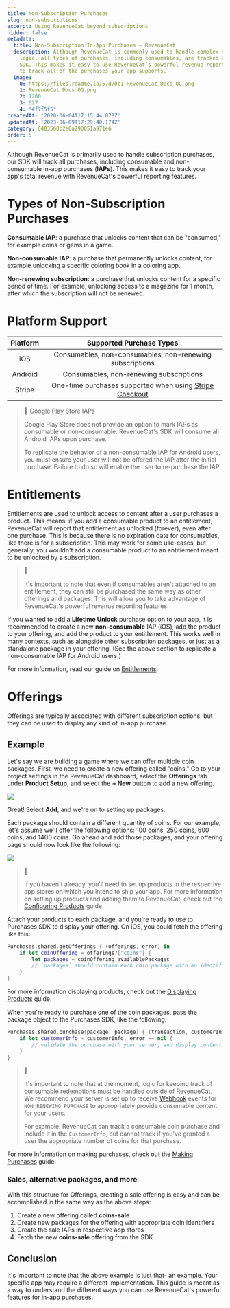 ```yaml
---
title: Non-Subscription Purchases
slug: non-subscriptions
excerpt: Using RevenueCat beyond subscriptions
hidden: false
metadata:
  title: Non-Subscription In-App Purchases – RevenueCat
  description: Although RevenueCat is commonly used to handle complex subscription
    logic, all types of purchases, including consumables, are tracked by the Purchases
    SDK. This makes it easy to use RevenueCat’s powerful revenue reporting features
    to track all of the purchases your app supports.
  image:
    0: https://files.readme.io/57d70c1-RevenueCat_Docs_OG.png
    1: RevenueCat Docs OG.png
    2: 1200
    3: 627
    4: "#f7f5f5"
createdAt: '2020-06-04T17:15:44.078Z'
updatedAt: '2023-06-09T17:29:40.174Z'
category: 6483560b2e0a290051a971e6
order: 5
---
```

Although RevenueCat is primarily used to handle subscription purchases, our SDK will track all purchases, including consumable and non-consumable in-app purchases (**IAPs**). This makes it easy to track your app's total revenue with RevenueCat's powerful reporting features.

# Types of Non-Subscription Purchases

**Consumable IAP**: a purchase that unlocks content that can be "consumed," for example coins or gems in a game.

**Non-consumable IAP**: a purchase that permanently unlocks content, for example unlocking a specific coloring book in a coloring app.

**Non-renewing subscription**: a purchase that unlocks content for a specific period of time. For example, unlocking access to a magazine for 1 month, after which the subscription will not be renewed.

# Platform Support

| Platform |                        Supported Purchase Types                       |
| :------: | :-------------------------------------------------------------------: |
|    iOS   |        Consumables, non-consumables, non-renewing subscriptions       |
|  Android |                Consumables, non-renewing subscriptions                |
|  Stripe  | One-time purchases supported when using [Stripe Checkout](doc:stripe) |

> 🚧 Google Play Store IAPs
> 
> Google Play Store does not provide an option to mark IAPs as consumable or non-consumable. RevenueCat's SDK will consume all Android IAPs upon purchase.
> 
> To replicate the behavior of a non-consumable IAP for Android users, you must ensure your user will not be offered the IAP after the initial purchase. Failure to do so will enable the user to re-purchase the IAP.

# Entitlements

Entitlements are used to unlock access to content after a user purchases a product. This means: if you add a consumable product to an entitlement, RevenueCat will report that entitlement as unlocked (forever), even after one purchase. This is because there is no expiration date for consumables, like there is for a subscription. This may work for some use-cases, but generally, you wouldn't add a consumable product to an entitlement meant to be unlocked by a subscription.

> 📘 
> 
> It's important to note that even if consumables aren't attached to an entitlement, they can still be purchased the same way as other offerings and packages. This will allow you to take advantage of RevenueCat's powerful revenue reporting features.

If you wanted to add a **Lifetime Unlock** purchase option to your app, it is recommended to create a new **non-consumable** IAP (iOS), add the product to your offering, and add the product to your entitlement. This works well in many contexts, such as alongside other subscription packages, or just as a standalone package in your offering. (See the above section to replicate a non-consumable IAP for Android users.)

For more information, read our guide on [Entitlements](https://docs.revenuecat.com/docs/entitlements).

# Offerings

Offerings are typically associated with different subscription options, but they can be used to display any kind of in-app purchase.

## Example

Let's say we are building a game where we can offer multiple coin packages. First, we need to create a new offering called "coins." Go to your project settings in the RevenueCat dashboard, select the **Offerings** tab under **Product Setup**, and select the **+ New** button to add a new offering.

![](https://files.readme.io/e7cd1c4-app.revenuecat.com_projects_85ff18c7_apps_app71b4cc0fea_1.png)

Great! Select **Add**, and we're on to setting up packages.

Each package should contain a different quantity of coins. For our example, let's assume we'll offer the following options: 100 coins, 250 coins, 600 coins, and 1400 coins. Go ahead and add those packages, and your offering page should now look like the following:

![](https://files.readme.io/0f1a9b6-app.revenuecat.com_projects_85ff18c7_apps_app71b4cc0fea_2.png)

> 📘 
> 
> If you haven't already, you'll need to set up products in the respective app stores on which you intend to ship your app. For more information on setting up products and adding them to RevenueCat, check out the [Configuring Products](https://docs.revenuecat.com/docs/entitlements#configuration) guide.

Attach your products to each package, and you're ready to use to Purchases SDK to display your offering. On iOS, you could fetch the offering like this:

```swift 
Purchases.shared.getOfferings { (offerings, error) in
	if let coinOffering = offerings?["coins"] {
		let packages = coinOffering.availablePackages
		// `packages` should contain each coin package with an identifier like 'coins-100'
	}
}
```



For more information displaying products, check out the [Displaying Products](doc:displaying-products) guide.

When you're ready to purchase one of the coin packages, pass the package object to the Purchases SDK, like the following:

```swift 
Purchases.shared.purchase(package: package) { (transaction, customerInfo, error, userCancelled)
	if let customerInfo = customerInfo, error == nil {
		// validate the purchase with your server, and display content
	}
}
```



> 🚧 
> 
> It's important to note that at the moment, logic for keeping track of consumable redemptions must be handled outside of RevenueCat. We recommend your server is set up to receive [Webhook](https://docs.revenuecat.com/docs/webhooks) events for `NON_RENEWING_PURCHASE` to appropriately provide consumable content for your users.
> 
> For example: RevenueCat can track a consumable coin purchase and include it in the `CustomerInfo`, but cannot track if you've granted a user the appropriate number of coins for that purchase.

For more information on making purchases, check out the [Making Purchases](doc:making-purchases) guide.

### Sales, alternative packages, and more

With this structure for Offerings, creating a sale offering is easy and can be accomplished in the same way as the above steps:

1. Create a new offering called **coins-sale**
2. Create new packages for the offering with appropriate coin identifiers
3. Create the sale IAPs in respective app stores
4. Fetch the new **coins-sale** offering from the SDK

## Conclusion

It's important to note that the above example is just that- an example. Your specific app may require a different implementation. This guide is meant as a way to understand the different ways you can use RevenueCat's powerful features for in-app purchases.